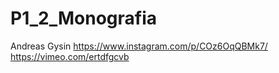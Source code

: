 # P1_2_Monografia
Andreas Gysin
https://www.instagram.com/p/COz6OqQBMk7/
https://vimeo.com/ertdfgcvb

